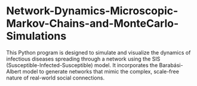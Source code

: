 # Network-Dynamics-Microscopic-Markov-Chains-and-MonteCarlo-Simulations
This Python program is designed to simulate and visualize the dynamics of infectious diseases spreading through a network using the SIS (Susceptible-Infected-Susceptible) model. It incorporates the Barabási-Albert model to generate networks that mimic the complex, scale-free nature of real-world social connections. 
